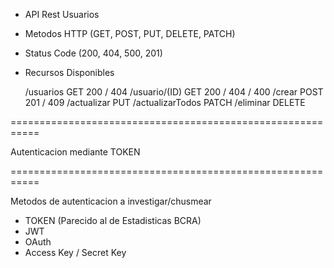

- API Rest Usuarios 

* Metodos HTTP (GET, POST, PUT, DELETE, PATCH)
* Status Code (200, 404, 500, 201)
* Recursos Disponibles

	/usuarios		GET		200 / 404
	/usuario/(ID)		GET		200 / 404 / 400
	/crear			POST		201 / 409
	/actualizar		PUT
	/actualizarTodos	PATCH
	/eliminar		DELETE

===========================================================

Autenticacion mediante TOKEN

===========================================================

Metodos de autenticacion a investigar/chusmear

* TOKEN (Parecido al de Estadisticas BCRA)
* JWT 
* OAuth
* Access Key / Secret Key 
